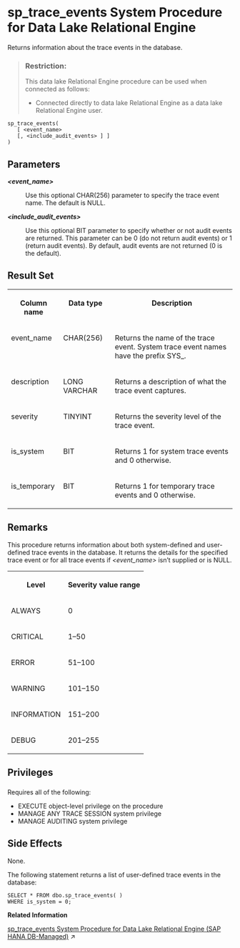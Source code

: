 <!-- loio8179d2976ce210148418a9a15900e7e2 -->

# sp\_trace\_events System Procedure for Data Lake Relational Engine

Returns information about the trace events in the database.



> ### Restriction:  
> This data lake Relational Engine procedure can be used when connected as follows:
> 
> -   Connected directly to data lake Relational Engine as a data lake Relational Engine user.



```
sp_trace_events(
   [ <event_name> 
   [, <include_audit_events> ] ]
)
```



<a name="loio8179d2976ce210148418a9a15900e7e2__sp_trace_events_parm"/>

## Parameters


<dl>
<dt><b>

 *<event\_name\>* 

</b></dt>
<dd>

Use this optional CHAR\(256\) parameter to specify the trace event name. The default is NULL.



</dd><dt><b>

 *<include\_audit\_events\>* 

</b></dt>
<dd>

Use this optional BIT parameter to specify whether or not audit events are returned. This parameter can be 0 \(do not return audit events\) or 1 \(return audit events\). By default, audit events are not returned \(0 is the default\).



</dd>
</dl>



<a name="loio8179d2976ce210148418a9a15900e7e2__sp_trace_events_resultset1"/>

## Result Set


<table>
<tr>
<th valign="top">

Column name



</th>
<th valign="top">

Data type



</th>
<th valign="top">

Description



</th>
</tr>
<tr>
<td valign="top">

event\_name



</td>
<td valign="top">

CHAR\(256\)



</td>
<td valign="top">

Returns the name of the trace event. System trace event names have the prefix SYS\_.



</td>
</tr>
<tr>
<td valign="top">

description



</td>
<td valign="top">

LONG VARCHAR



</td>
<td valign="top">

Returns a description of what the trace event captures.



</td>
</tr>
<tr>
<td valign="top">

severity



</td>
<td valign="top">

TINYINT



</td>
<td valign="top">

Returns the severity level of the trace event.



</td>
</tr>
<tr>
<td valign="top">

is\_system



</td>
<td valign="top">

BIT



</td>
<td valign="top">

Returns 1 for system trace events and 0 otherwise.



</td>
</tr>
<tr>
<td valign="top">

is\_temporary



</td>
<td valign="top">

BIT



</td>
<td valign="top">

Returns 1 for temporary trace events and 0 otherwise.



</td>
</tr>
</table>



<a name="loio8179d2976ce210148418a9a15900e7e2__sp_trace_events_remarks1"/>

## Remarks

This procedure returns information about both system-defined and user-defined trace events in the database. It returns the details for the specified trace event or for all trace events if *<event\_name\>* isn’t supplied or is NULL.


<table>
<tr>
<th valign="top">

Level



</th>
<th valign="top">

Severity value range



</th>
</tr>
<tr>
<td valign="top">

ALWAYS



</td>
<td valign="top">

0



</td>
</tr>
<tr>
<td valign="top">

CRITICAL



</td>
<td valign="top">

1–50



</td>
</tr>
<tr>
<td valign="top">

ERROR



</td>
<td valign="top">

51–100



</td>
</tr>
<tr>
<td valign="top">

WARNING



</td>
<td valign="top">

101–150



</td>
</tr>
<tr>
<td valign="top">

INFORMATION



</td>
<td valign="top">

151–200



</td>
</tr>
<tr>
<td valign="top">

DEBUG



</td>
<td valign="top">

201–255



</td>
</tr>
</table>



<a name="loio8179d2976ce210148418a9a15900e7e2__sp_trace_events_priv1"/>

## Privileges



### 

Requires all of the following:

-   EXECUTE object-level privilege on the procedure
-   MANAGE ANY TRACE SESSION system privilege
-   MANAGE AUDITING system privilege



<a name="loio8179d2976ce210148418a9a15900e7e2__sp_trace_events_sideeffect1"/>

## Side Effects

None.



The following statement returns a list of user-defined trace events in the database:

```
SELECT * FROM dbo.sp_trace_events( )
WHERE is_system = 0;
```

**Related Information**  


[sp_trace_events System Procedure for Data Lake Relational Engine (SAP HANA DB-Managed)](https://help.sap.com/viewer/a898e08b84f21015969fa437e89860c8/2023_2_QRC/en-US/9897bebbf9314d72a926d9adae52ead8.html "Returns information about the trace events in the database.") :arrow_upper_right:

